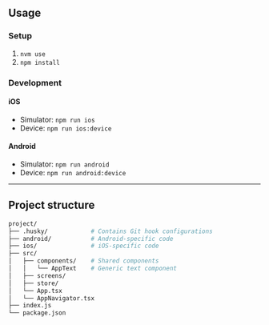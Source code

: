## Usage

### Setup

1. `nvm use`
2. `npm install`

### Development

#### iOS

- Simulator: `npm run ios`
- Device: `npm run ios:device`

#### Android

- Simulator: `npm run android`
- Device: `npm run android:device`

---

## Project structure


```bash
project/
├── .husky/            # Contains Git hook configurations
├── android/           # Android-specific code
├── ios/               # iOS-specific code
├── src/
│   ├── components/    # Shared components
│   │   └── AppText    # Generic text component
│   ├── screens/
│   ├── store/
│   └── App.tsx
│   └── AppNavigator.tsx
├── index.js
└── package.json

```
